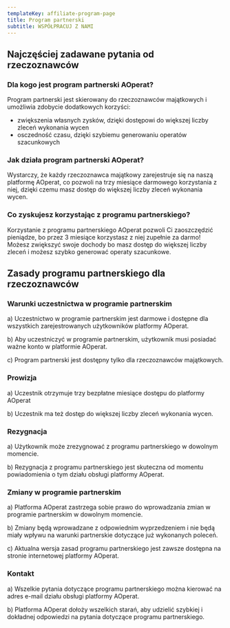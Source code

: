 ```yaml
---
templateKey: affiliate-program-page
title: Program partnerski
subtitle: WSPÓŁPRACUJ Z NAMI
---
```


## Najczęściej zadawane pytania od rzeczoznawców

### Dla kogo jest program partnerski AOperat?

Program partnerski jest skierowany do rzeczoznawców majątkowych i umożliwia zdobycie dodatkowych korzyści:

* zwiększenia własnych zysków, dzięki dostępowi do większej liczby zleceń wykonania wycen
* osczedność czasu, dzięki szybiemu generowaniu operatów szacunkowych

### Jak działa program partnerski AOperat?

Wystarczy, że każdy rzeczoznawca majątkowy zarejestruje się na naszą platformę AOperat, co pozwoli na trzy miesiące darmowego korzystania z niej, dzięki czemu masz dostęp do większej liczby zleceń wykonania wycen.


### Co zyskujesz korzystając z programu partnerskiego?

Korzystanie z programu partnerskiego AOperat pozwoli Ci zaoszczędzić pieniądze, bo przez 3 miesiące korzystasz z niej zupełnie za darmo! Możesz zwiększyć swoje dochody bo masz dostęp do większej liczby zleceń i możesz szybko generować operaty szacunkowe.




## Zasady programu partnerskiego dla rzeczoznawców


### Warunki uczestnictwa w programie partnerskim
a) Uczestnictwo w programie partnerskim jest darmowe i dostępne dla wszystkich zarejestrowanych użytkowników platformy AOperat.

b) Aby uczestniczyć w programie partnerskim, użytkownik musi posiadać ważne konto w platformie AOperat.

c) Program partnerski jest dostępny tylko dla rzeczoznawców majątkowych.


### Prowizja
a) Uczestnik otrzymuje trzy bezpłatne miesiące dostępu do platformy AOperat

b) Uczestnik ma też dostęp do większej liczby zleceń wykonania wycen.


### Rezygnacja
a) Użytkownik może zrezygnować z programu partnerskiego w dowolnym momencie.

b) Rezygnacja z programu partnerskiego jest skuteczna od momentu powiadomienia o tym działu obsługi platformy AOperat.


### Zmiany w programie partnerskim
a) Platforma AOperat zastrzega sobie prawo do wprowadzania zmian w programie partnerskim w dowolnym momencie.

b) Zmiany będą wprowadzane z odpowiednim wyprzedzeniem i nie będą miały wpływu na warunki partnerskie dotyczące już wykonanych poleceń.

c) Aktualna wersja zasad programu partnerskiego jest zawsze dostępna na stronie internetowej platformy AOperat.


### Kontakt
a) Wszelkie pytania dotyczące programu partnerskiego można kierować na adres e-mail działu obsługi platformy AOperat.

b) Platforma AOperat dołoży wszelkich starań, aby udzielić szybkiej i dokładnej odpowiedzi na pytania dotyczące programu partnerskiego.
